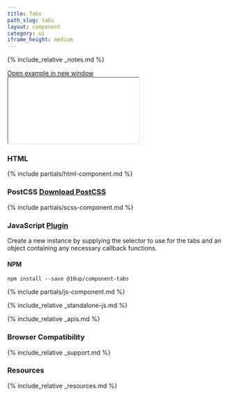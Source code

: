 ```yaml
---
title: Tabs
path_slug: tabs
layout: component
category: ui
iframe_height: medium
---
```


{% include_relative _notes.md %}

<div class="cf">
	<a href="{{ site.baseurl }}/component/{{ page.path_slug }}/example.html" target="_blank" class="example-link">Open example in new window</a>
</div><!--/.cf-->

<iframe {% if page.iframe_height %}class="h-{{ page.iframe_height }}"{% endif %} src="{{ site.baseurl}}/component/{{ page.path_slug }}/example.html"></iframe>

<h3>HTML</h3>

{% include partials/html-component.md %}

<h3>PostCSS <span class="link"><a href="scss/component.scss" target="_blank">Download PostCSS</a></span></h3>

{% include partials/scss-component.md %}

<h3>JavaScript <span class="link"><a href="https://github.com/10up/component-tabs/" target="_blank">Plugin</a></span></h3>

Create a new instance by supplying the selector to use for the tabs and an object containing any necessary callback functions.

<h4>NPM</h4>

`npm install --save @10up/component-tabs`

{% include partials/js-component.md %}

{% include_relative _standalone-js.md %}

{% include_relative _apis.md %}

<h3>Browser Compatibility</h3>

{% include_relative _support.md %}

<h3>Resources</h3>

{% include_relative _resources.md %}
